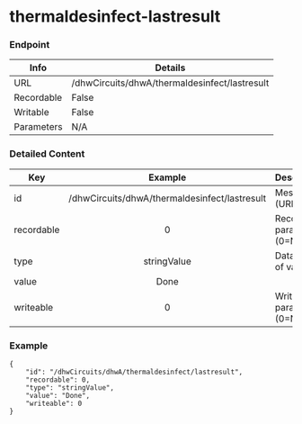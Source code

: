 # thermaldesinfect-lastresult



### Endpoint

| Info  | Details |
| ------------- | ------------- |
| URL   | /dhwCircuits/dhwA/thermaldesinfect/lastresult   |
| Recordable   | False   |
| Writable   | False   |
| Parameters  | N/A  |

### Detailed Content

|  Key  | Example | Description |
| ------------- | :------: | ------------------------------ |
|  id | /dhwCircuits/dhwA/thermaldesinfect/lastresult | Message ID (URL) |
|  recordable | 0 | Recordable parameter (0=No) |
|  type | stringValue | Data type of value |
|  value | Done |  |
|  writeable | 0 | Writable parameter (0=No) |



### Example
```
{
    "id": "/dhwCircuits/dhwA/thermaldesinfect/lastresult",
    "recordable": 0,
    "type": "stringValue",
    "value": "Done",
    "writeable": 0
}
```
